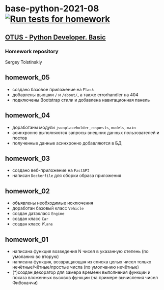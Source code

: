 # base-python-2021-08 [![Run tests for homework](https://github.com/sergetol/base-python-2021-08/actions/workflows/run_tests.yml/badge.svg)](https://github.com/sergetol/base-python-2021-08/actions/workflows/run_tests.yml)

## [OTUS - Python Developer. Basic](https://otus.ru/lessons/python-basic/)
### Homework repository
Sergey Tolstinskiy

## homework_05

- создано базовое приложение на `Flask`
- добавлены вьюшки `/` и `/about/`, а также errorhandler на 404
- подключены Bootstrap стили и добавлена навигационная панель

## homework_04

- доработаны модули `jsonplaceholder_requests`, `models`, `main`
- асинхронно выполняются запросы внешних данных пользователей и постов
- полученные данные асинхронно добавляются в БД

## homework_03

- создано веб-приложение на `FastAPI`
- написан `Dockerfile` для сборки образа приложения

## homework_02

- объявлены необходимые исключения
- доработан базовый класс `Vehicle`
- создан датакласс `Engine`
- создан класс `Car`
- создан класс `Plane`

## homework_01

- написана функция возведения N чисел в указанную степень (по умоланию во вторую)
- написана функция, возвращающая из списка целых чисел только нечётные/чётные/простые числа (по умолчанию нечётные)
- (*)создан декоратор для замера времени выполнения функции и показа вложенных вызовов функции (на примере вычисления чисел Фибоначчи)
